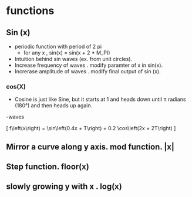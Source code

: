 # functions

## Sin (x)
- periodic function with period of 2 pi
  - for any x , sin(x) = sin(x + 2 * M_PI) 
 - Intuition behind sin waves (ex. from unit circles).
 - Increase frequency of waves . modify paramter of x in sin(x).
 - Increrase amplitude of waves . modify final output of sin (x).

### cos(X)
- Cosine is just like Sine, but it starts at 1 and heads down until π radians (180°) and then heads up again.

-waves

\[ f\left(x\right) = \sin\left(0.4x + T\right) + 0.2 \cos\left(2x + 2T\right) \]




## Mirror a curve along y axis. mod function. |x|



## Step function.  floor(x)

## slowly growing y with x . log(x)

